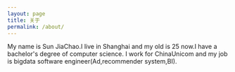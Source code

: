 ```yaml
---
layout: page
title: 关于
permalink: /about/
---
```


My name is Sun JiaChao.I live in Shanghai and my old is 25 now.I have a bachelor's degree of computer science.
I work for ChinaUnicom and my job is bigdata software engineer(Ad,recommender system,BI).
